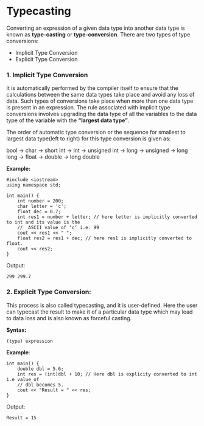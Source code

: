 # Typecasting

Converting an expression of a given data type into another data type is known as **type-casting** or **type-conversion**. There are two types of type conversions:

- Implicit Type Conversion
- Explicit Type Conversion
 

### 1. Implicit Type Conversion

It is automatically performed by the compiler itself to ensure that the calculations between the same data types take place and avoid any loss of data. Such types of conversions take place when more than one data type is present in an expression. The rule associated with implicit type conversions involves upgrading the data type of all the variables to the data type of the variable with the **“largest data type”**.

The order of automatic type conversion or the sequence for smallest to largest data type(left to right) for this type conversion is given as:

bool -> char -> short int -> int -> unsigned int -> long -> unsigned -> long long -> float -> double -> long double

**Example:**
```
#include <iostream>
using namespace std;

int main() {
    int number = 200;
    char letter = 'c';
    float dec = 0.7;
    int res1 = number + letter; // here letter is implicitly converted to int and its value is the             
    //  ASCII value of ‘c’ i.e. 99
    cout << res1 << " ";
    float res2 = res1 + dec; // here res1 is implicitly converted to float.
    cout << res2;
}
```
Output: 
```
299 299.7
```

### 2. Explicit Type Conversion:

This process is also called typecasting, and it is user-defined. Here the user can typecast the result to make it of a particular data type which may lead to data loss and is also known as forceful casting.

**Syntax:** 
```
(type) expression
```

**Example**:
```
int main() {
    double dbl = 5.6;
    int res = (int)dbl + 10; // Here dbl is explicity converted to int i.e value of 
    // dbl becomes 5.
    cout << "Result = " << res; 
}
```
Output: 
```
Result = 15
```